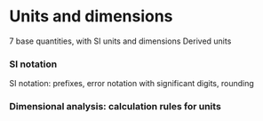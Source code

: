 # Units and dimensions

7 base quantities, with SI units and dimensions
Derived units

### SI notation
SI notation: prefixes, error notation with significant digits, rounding

### Dimensional analysis: calculation rules for units